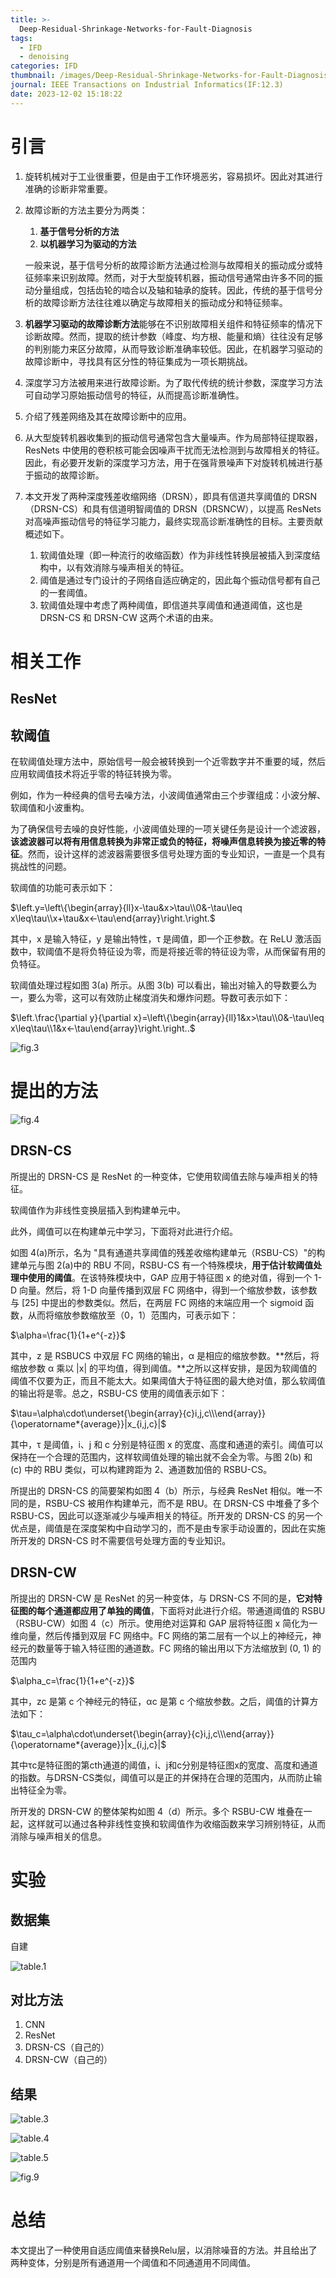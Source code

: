 ```yaml
---
title: >-
  Deep-Residual-Shrinkage-Networks-for-Fault-Diagnosis
tags:
  - IFD
  - denoising
categories: IFD
thumbnail: /images/Deep-Residual-Shrinkage-Networks-for-Fault-Diagnosis/fig.4.png
journal: IEEE Transactions on Industrial Informatics(IF:12.3)
date: 2023-12-02 15:18:22
---
```


# 引言

1. 旋转机械对于工业很重要，但是由于工作环境恶劣，容易损坏。因此对其进行准确的诊断非常重要。

2. 故障诊断的方法主要分为两类：

   1. **基于信号分析的方法**
   2. **以机器学习为驱动的方法**

   一般来说，基于信号分析的故障诊断方法通过检测与故障相关的振动成分或特征频率来识别故障。然而，对于大型旋转机器，振动信号通常由许多不同的振动分量组成，包括齿轮的啮合以及轴和轴承的旋转。因此，传统的基于信号分析的故障诊断方法往往难以确定与故障相关的振动成分和特征频率。

3. **机器学习驱动的故障诊断方法**能够在不识别故障相关组件和特征频率的情况下诊断故障。然而，提取的统计参数（峰度、均方根、能量和熵）往往没有足够的判别能力来区分故障，从而导致诊断准确率较低。因此，在机器学习驱动的故障诊断中，寻找具有区分性的特征集成为一项长期挑战。

4. 深度学习方法被用来进行故障诊断。为了取代传统的统计参数，深度学习方法可自动学习原始振动信号的特征，从而提高诊断准确性。

5. 介绍了残差网络及其在故障诊断中的应用。

6. 从大型旋转机器收集到的振动信号通常包含大量噪声。作为局部特征提取器，ResNets 中使用的卷积核可能会因噪声干扰而无法检测到与故障相关的特征。因此，有必要开发新的深度学习方法，用于在强背景噪声下对旋转机械进行基于振动的故障诊断。

7. 本文开发了两种深度残差收缩网络（DRSN），即具有信道共享阈值的 DRSN（DRSN-CS）和具有信道明智阈值的 DRSN（DRSNCW），以提高 ResNets 对高噪声振动信号的特征学习能力，最终实现高诊断准确性的目标。主要贡献概述如下。

   1. 软阈值处理（即一种流行的收缩函数）作为非线性转换层被插入到深度结构中，以有效消除与噪声相关的特征。
   2. 阈值是通过专门设计的子网络自适应确定的，因此每个振动信号都有自己的一套阈值。
   3. 软阈值处理中考虑了两种阈值，即信道共享阈值和通道阈值，这也是 DRSN-CS 和 DRSN-CW 这两个术语的由来。

# 相关工作

## ResNet

## 软阈值

在软阈值处理方法中，原始信号一般会被转换到一个近零数字并不重要的域，然后应用软阈值技术将近乎零的特征转换为零。

例如，作为一种经典的信号去噪方法，小波阈值通常由三个步骤组成：小波分解、软阈值和小波重构。

为了确保信号去噪的良好性能，小波阈值处理的一项关键任务是设计一个滤波器，**该滤波器可以将有用信息转换为非常正或负的特征，将噪声信息转换为接近零的特征**。然而，设计这样的滤波器需要很多信号处理方面的专业知识，一直是一个具有挑战性的问题。

软阈值的功能可表示如下：

$\left.y=\left\{\begin{array}{ll}x-\tau&x>\tau\\0&-\tau\leq x\leq\tau\\x+\tau&x<-\tau\end{array}\right.\right.$

其中，x 是输入特征，y 是输出特性，τ 是阈值，即一个正参数。在 ReLU 激活函数中，软阈值不是将负特征设为零，而是将接近零的特征设为零，从而保留有用的负特征。

软阈值处理过程如图 3(a) 所示。从图 3(b) 可以看出，输出对输入的导数要么为一，要么为零，这可以有效防止梯度消失和爆炸问题。导数可表示如下：

$\left.\frac{\partial y}{\partial x}=\left\{\begin{array}{ll}1&x>\tau\\0&-\tau\leq x\leq\tau\\1&x<-\tau\end{array}\right.\right..$

![fig.3](/images/Deep-Residual-Shrinkage-Networks-for-Fault-Diagnosis/fig.3.png)

# 提出的方法

![fig.4](/images/Deep-Residual-Shrinkage-Networks-for-Fault-Diagnosis/fig.4.png)



## DRSN-CS

所提出的 DRSN-CS 是 ResNet 的一种变体，它使用软阈值去除与噪声相关的特征。

软阈值作为非线性变换层插入到构建单元中。

此外，阈值可以在构建单元中学习，下面将对此进行介绍。

如图 4(a)所示，名为 "具有通道共享阈值的残差收缩构建单元（RSBU-CS）"的构建单元与图 2(a)中的 RBU 不同，RSBU-CS 有一个特殊模块，**用于估计软阈值处理中使用的阈值**。在该特殊模块中，GAP 应用于特征图 x 的绝对值，得到一个 1-D 向量。然后，将 1-D 向量传播到双层 FC 网络中，得到一个缩放参数，该参数与 [25] 中提出的参数类似。然后，在两层 FC 网络的末端应用一个 sigmoid 函数，从而将缩放参数缩放至（0，1）范围内，可表示如下：

$\alpha=\frac{1}{1+e^{-z}}$

其中，z 是 RSBUCS 中双层 FC 网络的输出，α 是相应的缩放参数。**然后，将缩放参数 α 乘以 |x| 的平均值，得到阈值。**之所以这样安排，是因为软阈值的阈值不仅要为正，而且不能太大。如果阈值大于特征图的最大绝对值，那么软阈值的输出将是零。总之，RSBU-CS 使用的阈值表示如下：

$\tau=\alpha\cdot\underset{\begin{array}{c}i,j,c\\\end{array}}{\operatorname*{average}}|x_{i,j,c}|$

其中，τ 是阈值，i、j 和 c 分别是特征图 x 的宽度、高度和通道的索引。阈值可以保持在一个合理的范围内，这样软阈值处理的输出就不会全为零。与图 2(b) 和 (c) 中的 RBU 类似，可以构建跨距为 2、通道数加倍的 RSBU-CS。

所提出的 DRSN-CS 的简要架构如图 4（b）所示，与经典 ResNet 相似。唯一不同的是，RSBU-CS 被用作构建单元，而不是 RBU。在 DRSN-CS 中堆叠了多个 RSBU-CS，因此可以逐渐减少与噪声相关的特征。所开发的 DRSN-CS 的另一个优点是，阈值是在深度架构中自动学习的，而不是由专家手动设置的，因此在实施所开发的 DRSN-CS 时不需要信号处理方面的专业知识。

## DRSN-CW

所提出的 DRSN-CW 是 ResNet 的另一种变体，与 DRSN-CS 不同的是，**它对特征图的每个通道都应用了单独的阈值**，下面将对此进行介绍。带通道阈值的 RSBU（RSBU-CW）如图 4（c）所示。使用绝对运算和 GAP 层将特征图 x 简化为一维向量，然后传播到双层 FC 网络中。FC 网络的第二层有一个以上的神经元，神经元的数量等于输入特征图的通道数。FC 网络的输出用以下方法缩放到 (0, 1) 的范围内

$\alpha_c=\frac{1}{1+e^{-z}}$

其中，zc 是第 c 个神经元的特征，αc 是第 c 个缩放参数。之后，阈值的计算方法如下：

$\tau_c=\alpha\cdot\underset{\begin{array}{c}i,j,c\\\end{array}}{\operatorname*{average}}|x_{i,j,c}|$

其中τc是特征图的第cth通道的阈值，i、j和c分别是特征图x的宽度、高度和通道的指数。与DRSN-CS类似，阈值可以是正的并保持在合理的范围内，从而防止输出特征全为零。

所开发的 DRSN-CW 的整体架构如图 4（d）所示。多个 RSBU-CW 堆叠在一起，这样就可以通过各种非线性变换和软阈值作为收缩函数来学习辨别特征，从而消除与噪声相关的信息。

# 实验

## 数据集

自建

![table.1](/images/Deep-Residual-Shrinkage-Networks-for-Fault-Diagnosis/table.1.png)



## 对比方法

1. CNN
2. ResNet
3. DRSN-CS（自己的）
4. DRSN-CW（自己的）



## 结果

![table.3](/images/Deep-Residual-Shrinkage-Networks-for-Fault-Diagnosis/table.3.png)

![table.4](/images/Deep-Residual-Shrinkage-Networks-for-Fault-Diagnosis/table.4.png)

![table.5](/images/Deep-Residual-Shrinkage-Networks-for-Fault-Diagnosis/table.5.png)

![fig.9](/images/Deep-Residual-Shrinkage-Networks-for-Fault-Diagnosis/fig.9.png)

# 总结

本文提出了一种使用自适应阈值来替换Relu层，以消除噪音的方法。并且给出了两种变体，分别是所有通道用一个阈值和不同通道用不同阈值。
